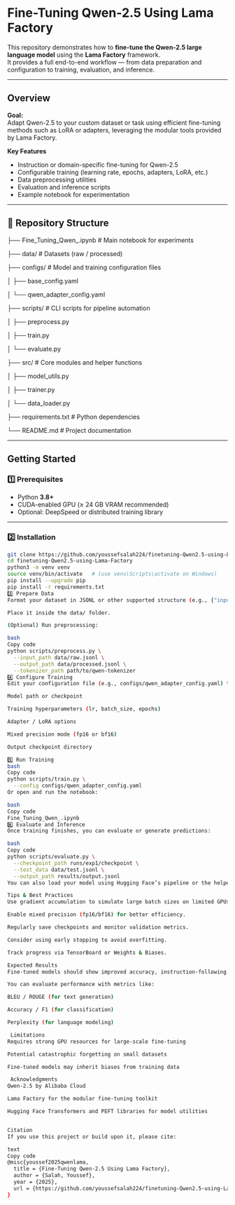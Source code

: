 #  Fine-Tuning Qwen-2.5 Using Lama Factory

This repository demonstrates how to **fine-tune the Qwen-2.5 large language model** using the **Lama Factory** framework.  
It provides a full end-to-end workflow — from data preparation and configuration to training, evaluation, and inference.

---

##  Overview

**Goal:**  
Adapt Qwen-2.5 to your custom dataset or task using efficient fine-tuning methods such as LoRA or adapters, leveraging the modular tools provided by Lama Factory.

**Key Features**
-  Instruction or domain-specific fine-tuning for Qwen-2.5  
-  Configurable training (learning rate, epochs, adapters, LoRA, etc.)  
-  Data preprocessing utilities  
-  Evaluation and inference scripts  
-  Example notebook for experimentation  

---

## 📂 Repository Structure


├── Fine_Tuning_Qwen_.ipynb # Main notebook for experiments

├── data/ # Datasets (raw / processed)

├── configs/ # Model and training configuration files

│ ├── base_config.yaml

│ └── qwen_adapter_config.yaml

├── scripts/ # CLI scripts for pipeline automation

│ ├── preprocess.py

│ ├── train.py

│ └── evaluate.py

├── src/ # Core modules and helper functions

│ ├── model_utils.py

│ ├── trainer.py

│ └── data_loader.py

├── requirements.txt # Python dependencies

└── README.md # Project documentation

---

##  Getting Started

### 1️⃣ Prerequisites
- Python **3.8+**
- CUDA-enabled GPU (≥ 24 GB VRAM recommended)
- Optional: DeepSpeed or distributed training library

---

### 2️⃣ Installation

```bash
git clone https://github.com/youssefsalah224/finetuning-Qwen2.5-using-Lama-Factory.git
cd finetuning-Qwen2.5-using-Lama-Factory
python3 -m venv venv
source venv/bin/activate   # (use venv\Scripts\activate on Windows)
pip install --upgrade pip
pip install -r requirements.txt
3️⃣ Prepare Data
Format your dataset in JSONL or other supported structure (e.g., {"input": "...", "output": "..."}).

Place it inside the data/ folder.

(Optional) Run preprocessing:

bash
Copy code
python scripts/preprocess.py \
  --input_path data/raw.jsonl \
  --output_path data/processed.jsonl \
  --tokenizer_path path/to/qwen-tokenizer
4️⃣ Configure Training
Edit your configuration file (e.g., configs/qwen_adapter_config.yaml) to define:

Model path or checkpoint

Training hyperparameters (lr, batch_size, epochs)

Adapter / LoRA options

Mixed precision mode (fp16 or bf16)

Output checkpoint directory

5️⃣ Run Training
bash
Copy code
python scripts/train.py \
  --config configs/qwen_adapter_config.yaml
Or open and run the notebook:

bash
Copy code
Fine_Tuning_Qwen_.ipynb
6️⃣ Evaluate and Inference
Once training finishes, you can evaluate or generate predictions:

bash
Copy code
python scripts/evaluate.py \
  --checkpoint_path runs/exp1/checkpoint \
  --test_data data/test.jsonl \
  --output_path results/output.jsonl
You can also load your model using Hugging Face’s pipeline or the helper functions in src/model_utils.py.

Tips & Best Practices
Use gradient accumulation to simulate large batch sizes on limited GPUs.

Enable mixed precision (fp16/bf16) for better efficiency.

Regularly save checkpoints and monitor validation metrics.

Consider using early stopping to avoid overfitting.

Track progress via TensorBoard or Weights & Biases.

Expected Results
Fine-tuned models should show improved accuracy, instruction-following ability, or domain relevance compared to the base Qwen-2.5 model.

You can evaluate performance with metrics like:

BLEU / ROUGE (for text generation)

Accuracy / F1 (for classification)

Perplexity (for language modeling)

 Limitations
Requires strong GPU resources for large-scale fine-tuning

Potential catastrophic forgetting on small datasets

Fine-tuned models may inherit biases from training data

 Acknowledgments
Qwen-2.5 by Alibaba Cloud

Lama Factory for the modular fine-tuning toolkit

Hugging Face Transformers and PEFT libraries for model utilities


Citation
If you use this project or build upon it, please cite:

text
Copy code
@misc{youssef2025qwenlama,
  title = {Fine-Tuning Qwen-2.5 Using Lama Factory},
  author = {Salah, Youssef},
  year = {2025},
  url = {https://github.com/youssefsalah224/finetuning-Qwen2.5-using-Lama-Factory}
}

